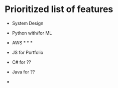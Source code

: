 # Prioritized list of features 

* System Design

* Python with/for ML
* AWS
  *
  *
  *
* JS for Portfolio 
* C# for ??
* Java for ??
* 
